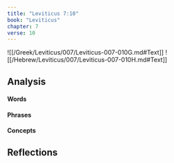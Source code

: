 ```yaml
---
title: "Leviticus 7:10"
book: "Leviticus"
chapter: 7
verse: 10
---
```

![[/Greek/Leviticus/007/Leviticus-007-010G.md#Text]]
![[/Hebrew/Leviticus/007/Leviticus-007-010H.md#Text]]

## Analysis

#### Words

#### Phrases

#### Concepts

## Reflections
